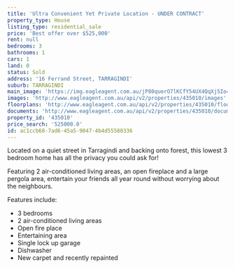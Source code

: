 ```yaml
---
title: 'Ultra Convenient Yet Private Location - UNDER CONTRACT'
property_type: House
listing_type: residential_sale
price: 'Best offer over $525,000'
rent: null
bedrooms: 3
bathrooms: 1
cars: 1
land: 0
status: Sold
address: '16 Ferrand Street, TARRAGINDI'
suburb: TARRAGINDI
main_image: 'https://img.eagleagent.com.au/jP80querO7lKCfY54UX4QqXj5Io=/1280x854/smart/https://s3-us-west-2.amazonaws.com/eagleagent-orig/images/6819752/106409987-image-M.jpg'
images: 'http://www.eagleagent.com.au/api/v2/properties/435010/images'
floorplans: 'http://www.eagleagent.com.au/api/v2/properties/435010/floorplans'
documents: 'http://www.eagleagent.com.au/api/v2/properties/435010/documents'
property_id: '435010'
price_search: '525000.0'
id: ac1ccb68-7ad6-45a5-9047-4b4d55580336
---
```

Located on a quiet street in Tarragindi and backing onto forest, this lowest 3 bedroom home has all the privacy you could ask for!

Featuring 2 air-conditioned living areas, an open fireplace and a large pergola area, entertain your friends all year round without worrying about the neighbours.

Features include:
* 3 bedrooms
* 2 air-conditioned living areas
* Open fire place
* Entertaining area
* Single lock up garage
* Dishwasher
* New carpet and recently repainted